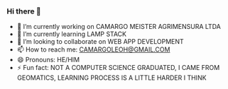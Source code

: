 ### Hi there 👋

<!--
**leonardocamargoufpr/leonardocamargoufpr** is a ✨ _special_ ✨ repository because its `README.md` (this file) appears on your GitHub profile.

Here are some ideas to get you started:

- 🔭 I’m currently working on ...
- 🌱 I’m currently learning ...
- 👯 I’m looking to collaborate on ...
- 🤔 I’m looking for help with ...
- 💬 Ask me about ...
- 📫 How to reach me: ...
- 😄 Pronouns: ...
- ⚡ Fun fact: ...
-->

- 🔭 I’m currently working on CAMARGO MEISTER AGRIMENSURA LTDA
- 🌱 I’m currently learning LAMP STACK
- 👯 I’m looking to collaborate on WEB APP DEVELOPMENT
- 📫 How to reach me: CAMARGOLEOH@GMAIL.COM
- 😄 Pronouns: HE/HIM
- ⚡ Fun fact: NOT A COMPUTER SCIENCE GRADUATED, I CAME FROM GEOMATICS, LEARNING PROCESS IS A LITTLE HARDER I THINK
